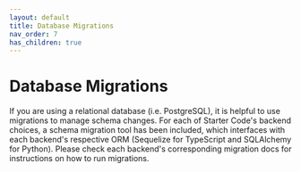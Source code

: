 ```yaml
---
layout: default
title: Database Migrations
nav_order: 7
has_children: true
---
```


# Database Migrations

If you are using a relational database (i.e. PostgreSQL), it is helpful to use migrations to manage schema changes. For each of Starter Code's backend choices, a schema migration tool has been included, which interfaces with each backend's respective ORM (Sequelize for TypeScript and SQLAlchemy for Python). Please check each backend's corresponding migration docs for instructions on how to run migrations.
